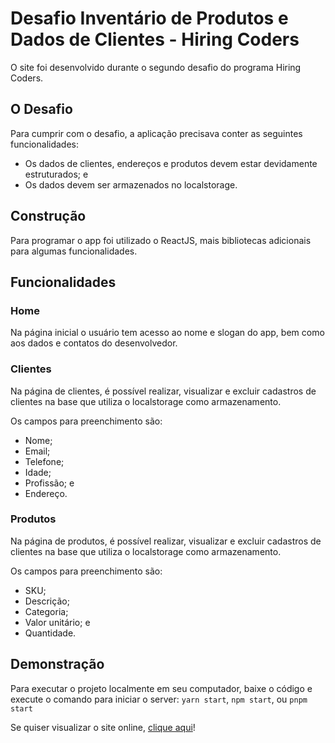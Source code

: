 # Desafio Inventário de Produtos e Dados de Clientes - Hiring Coders

O site foi desenvolvido durante o segundo desafio do programa Hiring Coders.

## O Desafio

Para cumprir com o desafio, a aplicação precisava conter as seguintes funcionalidades:

* Os dados de clientes, endereços e produtos devem estar devidamente estruturados; e
* Os dados devem ser armazenados no localstorage.

## Construção

Para programar o app foi utilizado o ReactJS, mais bibliotecas adicionais para algumas funcionalidades.

## Funcionalidades

### Home

Na página inicial o usuário tem acesso ao nome e slogan do app, bem como aos dados e contatos do desenvolvedor.

### Clientes

Na página de clientes, é possível realizar, visualizar e excluir cadastros de clientes na base que utiliza o localstorage como armazenamento.

Os campos para preenchimento são:

* Nome;
* Email;
* Telefone;
* Idade;
* Profissão; e
* Endereço.

### Produtos

Na página de produtos, é possível realizar, visualizar e excluir cadastros de clientes na base que utiliza o localstorage como armazenamento.

Os campos para preenchimento são:

* SKU;
* Descrição;
* Categoria;
* Valor unitário; e
* Quantidade.

## Demonstração

Para executar o projeto localmente em seu computador, baixe o código e execute o comando para iniciar o server: `yarn start`, `npm start`, ou `pnpm start`

Se quiser visualizar o site online, [clique aqui]()!